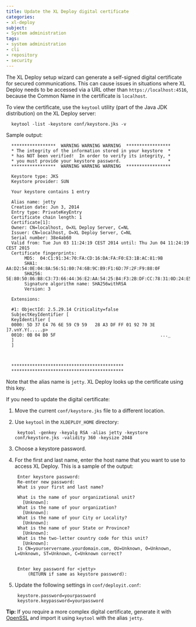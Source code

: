 ```yaml
---
title: Update the XL Deploy digital certificate
categories:
- xl-deploy
subject:
- System administration
tags:
- system administration
- cli
- repository
- security
---
```


The XL Deploy setup wizard can generate a self-signed digital certificate for secured communications. This can cause issues in situations where XL Deploy needs to be accessed via a URL other than `https://localhost:4516`, because the Common Name in the certificate is `localhost`.

To view the certificate, use the `keytool` utility (part of the Java JDK distribution) on the XL Deploy server:

      keytool -list -keystore conf/keystore.jks -v

Sample output:

      *****************  WARNING WARNING WARNING  *****************
      * The integrity of the information stored in your keystore  *
      * has NOT been verified!  In order to verify its integrity, *
      * you must provide your keystore password.                  *
      *****************  WARNING WARNING WARNING  *****************

      Keystore type: JKS
      Keystore provider: SUN

      Your keystore contains 1 entry

      Alias name: jetty
      Creation date: Jun 3, 2014
      Entry type: PrivateKeyEntry
      Certificate chain length: 1
      Certificate[1]:
      Owner: CN=localhost, O=XL Deploy Server, C=NL
      Issuer: CN=localhost, O=XL Deploy Server, C=NL
      Serial number: 38e4ab60
      Valid from: Tue Jun 03 11:24:19 CEST 2014 until: Thu Jun 04 11:24:19 CEST 2015
      Certificate fingerprints:
           MD5:  04:C1:91:34:70:FA:CD:16:DA:FA:F0:E3:1B:AC:81:9B
           SHA1: AA:D2:54:0E:04:8A:56:51:80:74:6B:9C:B9:F1:6D:7F:2F:F9:88:0F
           SHA256: 5E:80:50:86:B8:C3:73:66:44:36:E2:AA:54:25:B4:F3:2B:DF:CC:78:31:0D:24:E5:8A:64:C9:10:A2:17:BB:AB
           Signature algorithm name: SHA256withRSA
           Version: 3

      Extensions:

      #1: ObjectId: 2.5.29.14 Criticality=false
      SubjectKeyIdentifier [
      KeyIdentifier [
      0000: 5D 37 E4 76 6E 59 C9 59   28 A3 DF FF 01 92 70 3E  ]7.vnY.Y(.....p>
      0010: 0B 04 B0 5F                                        ..._
      ]
      ]



      *******************************************
      *******************************************

Note that the alias name is `jetty`. XL Deploy looks up the certificate using this key.

If you need to update the digital certificate:

1. Move the current `conf/keystore.jks` file to a different location.
2. Use `keytool` in the `XLDEPLOY_HOME` directory:

        keytool -genkey -keyalg RSA -alias jetty -keystore conf/keystore.jks -validity 360 -keysize 2048

3. Choose a keystore password.
4. For the first and last name, enter the host name that you want to use to access XL Deploy. This is a sample of the output:

        Enter keystore password:
        Re-enter new password:
        What is your first and last name?

        What is the name of your organizational unit?
          [Unknown]:
        What is the name of your organization?
          [Unknown]:
        What is the name of your City or Locality?
          [Unknown]:
        What is the name of your State or Province?
          [Unknown]:
        What is the two-letter country code for this unit?
          [Unknown]:
        Is CN=yourservername.yourdomain.com, OU=Unknown, O=Unknown, L=Unknown, ST=Unknown, C=Unknown correct?


        Enter key password for <jetty>
            (RETURN if same as keystore password):

5. Update the following settings in `conf/deployit.conf`:

        keystore.password=yourpassword
        keystore.keypassword=yourpassword

**Tip:** If you require a more complex digital certificate, generate it with [OpenSSL](https://www.openssl.org/) and import it using `keytool` with the alias `jetty`.
